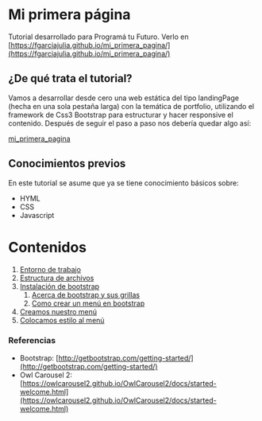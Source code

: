 # Mi primera página
Tutorial desarrollado para Programá tu Futuro. 
Verlo en [https://fgarciajulia.github.io/mi_primera_pagina/](https://fgarciajulia.github.io/mi_primera_pagina/)

## ¿De qué trata el tutorial?
 Vamos a desarrollar desde cero una web estática del tipo landingPage (hecha en una sola pestaña larga) con la temática de portfolio, utilizando el framework de Css3 Bootstrap para estructurar y hacer responsive el contenido. 
Después de seguir el paso a paso nos debería quedar algo así:

[mi_primera_pagina](http://dacu.com.ar/mi_primera_pagina/)

## Conocimientos previos
En este tutorial se asume que ya se tiene conocimiento básicos sobre:
- HYML
- CSS
- Javascript

# Contenidos
1.	[Entorno de trabajo](./entorno-trabajo.md)
2.	[Estructura de archivos](./estructura-archivos.md)
3.	[Instalación de bootstrap](./instalacion-bootstrap.md)
    1.	[Acerca de bootstrap y sus grillas](./acerca-bootstrap.md)
    2.	[Como crear un menú en bootstrap](./menu-bootstrap.md)
4.	[Creamos nuestro menú](./creacion-nav.md)
4.	[Colocamos estilo al menú](./estilo-nav.md)

### Referencias

- Bootstrap: [http://getbootstrap.com/getting-started/](http://getbootstrap.com/getting-started/) <br />
- Owl Carousel 2: [https://owlcarousel2.github.io/OwlCarousel2/docs/started-welcome.html](https://owlcarousel2.github.io/OwlCarousel2/docs/started-welcome.html) <br />